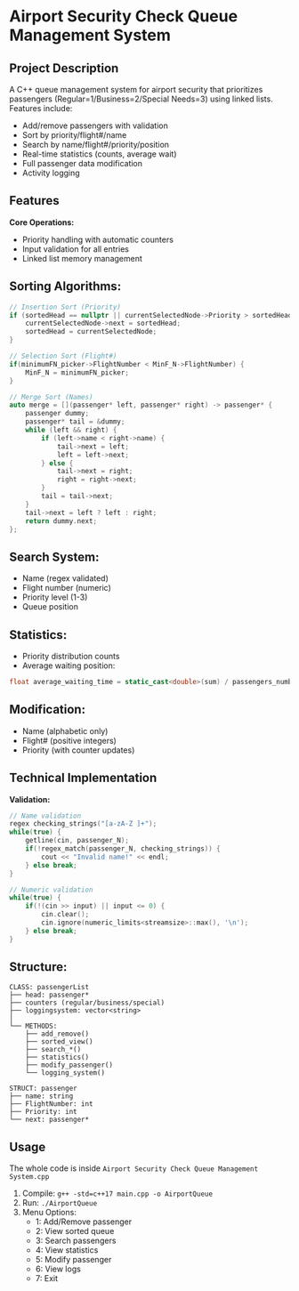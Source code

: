 
# Airport Security Check Queue Management System
## Project Description
A C++ queue management system for airport security that prioritizes passengers (Regular=1/Business=2/Special Needs=3) using linked lists. Features include:
- Add/remove passengers with validation
- Sort by priority/flight#/name
- Search by name/flight#/priority/position
- Real-time statistics (counts, average wait)
- Full passenger data modification
- Activity logging

## Features
**Core Operations:**
- Priority handling with automatic counters
- Input validation for all entries
- Linked list memory management


## Sorting Algorithms:
```cpp
// Insertion Sort (Priority)
if (sortedHead == nullptr || currentSelectedNode->Priority > sortedHead->Priority) {
    currentSelectedNode->next = sortedHead;
    sortedHead = currentSelectedNode;
}

// Selection Sort (Flight#)
if(minimumFN_picker->FlightNumber < MinF_N->FlightNumber) {
    MinF_N = minimumFN_picker;
}

// Merge Sort (Names)
auto merge = [](passenger* left, passenger* right) -> passenger* {
    passenger dummy;
    passenger* tail = &dummy;
    while (left && right) {
        if (left->name < right->name) {
            tail->next = left;
            left = left->next;
        } else {
            tail->next = right;
            right = right->next;
        }
        tail = tail->next;
    }
    tail->next = left ? left : right;
    return dummy.next;
};
```

## Search System:
- Name (regex validated)
- Flight number (numeric)
- Priority level (1-3)
- Queue position

## Statistics:
- Priority distribution counts
- Average waiting position:
```cpp
float average_waiting_time = static_cast<double>(sum) / passengers_number;
```

## Modification:
- Name (alphabetic only)
- Flight# (positive integers)
- Priority (with counter updates)

## Technical Implementation
**Validation:**
```cpp
// Name validation
regex checking_strings("[a-zA-Z ]+");
while(true) {
    getline(cin, passenger_N);
    if(!regex_match(passenger_N, checking_strings)) {
        cout << "Invalid name!" << endl;
    } else break;
}

// Numeric validation
while(true) {
    if(!(cin >> input) || input <= 0) {
        cin.clear();
        cin.ignore(numeric_limits<streamsize>::max(), '\n');
    } else break;
}
```

## Structure:
```
CLASS: passengerList
├── head: passenger*
├── counters (regular/business/special)
├── loggingsystem: vector<string>
│
└── METHODS:
    ├── add_remove()
    ├── sorted_view()
    ├── search_*()
    ├── statistics()
    ├── modify_passenger()
    └── logging_system()

STRUCT: passenger
├── name: string
├── FlightNumber: int  
├── Priority: int
└── next: passenger*
```

## Usage
 The whole code is inside `Airport Security Check Queue Management System.cpp`
1. Compile: `g++ -std=c++17 main.cpp -o AirportQueue`
2. Run: `./AirportQueue`
3. Menu Options:
   - 1: Add/Remove passenger
   - 2: View sorted queue
   - 3: Search passengers
   - 4: View statistics
   - 5: Modify passenger
   - 6: View logs
   - 7: Exit



